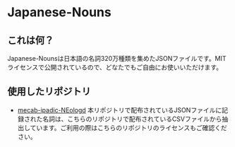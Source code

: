 # Japanese-Nouns

## これは何？
Japanese-Nounsは日本語の名詞320万種類を集めたJSONファイルです。MITライセンスで公開されているので、どなたでもご自由にお使いいただけます。

## 使用したリポジトリ
- [mecab-ipadic-NEologd](https://github.com/neologd/mecab-ipadic-neologd)
本リポジトリで配布されているJSONファイルに記録された名詞は、こちらのリポジトリで配布されているCSVファイルから抽出しています。ご利用の際はこちらのリポジトリのライセンスもご確認ください。
